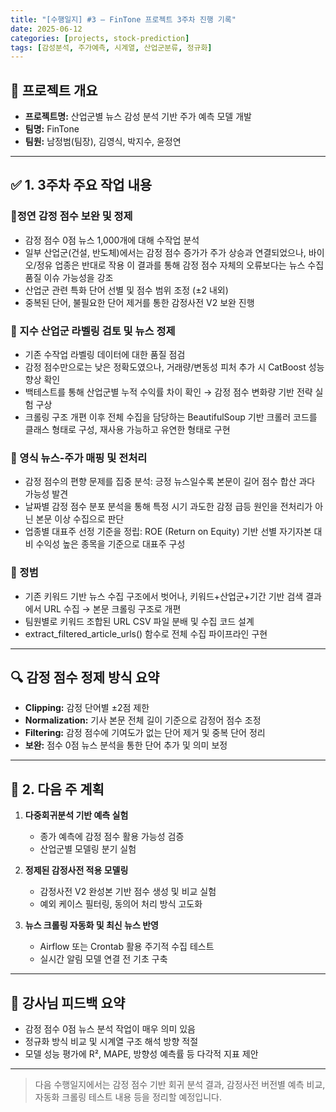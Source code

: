 ```yaml
---
title: "[수행일지] #3 — FinTone 프로젝트 3주차 진행 기록"
date: 2025-06-12
categories: [projects, stock-prediction]
tags: [감성분석, 주가예측, 시계열, 산업군분류, 정규화]
---
```


## 📌 프로젝트 개요

- **프로젝트명:** 산업군별 뉴스 감성 분석 기반 주가 예측 모델 개발  
- **팀명:** FinTone  
- **팀원:** 남정범(팀장), 김영식, 박지수, 윤정연  

---

## ✅ 1. 3주차 주요 작업 내용

### 🔹정연 감정 점수 보완 및 정제 
- 감정 점수 0점 뉴스 1,000개에 대해 수작업 분석
- 일부 산업군(건설, 반도체)에서는 감정 점수 증가가 주가 상승과 연결되었으나, 바이오/정유 업종은 반대로 작용 이 결과를 통해 감정 점수 자체의 오류보다는 뉴스 수집 품질 이슈 가능성을 강조
- 산업군 관련 특화 단어 선별 및 점수 범위 조정 (±2 내외)
- 중복된 단어, 불필요한 단어 제거를 통한 감정사전 V2 보완 진행

### 🔹 지수 산업군 라벨링 검토 및 뉴스 정제
- 기존 수작업 라벨링 데이터에 대한 품질 점검
- 감정 점수만으로는 낮은 정확도였으나, 거래량/변동성 피처 추가 시 CatBoost 성능 향상 확인
- 백테스트를 통해 산업군별 누적 수익률 차이 확인 → 감정 점수 변화량 기반 전략 실험 구상
- 크롤링 구조 개편 이후 전체 수집을 담당하는 BeautifulSoup 기반 크롤러 코드를 클래스 형태로 구성, 재사용 가능하고 유연한 형태로 구현


### 🔹 영식 뉴스-주가 매핑 및 전처리 
- 감정 점수의 편향 문제를 집중 분석: 긍정 뉴스일수록 본문이 길어 점수 합산 과다 가능성 발견
- 날짜별 감정 점수 분포 분석을 통해 특정 시기 과도한 감정 급등 원인을 전처리가 아닌 본문 이상 수집으로 판단
- 업종별 대표주 선정 기준을 정립:
ROE (Return on Equity) 기반 선별
자기자본 대비 수익성 높은 종목을 기준으로 대표주 구성


### 🔹 정범
- 기존 키워드 기반 뉴스 수집 구조에서 벗어나, 키워드+산업군+기간 기반 검색 결과에서 URL 수집 → 본문 크롤링 구조로 개편
- 팀원별로 키워드 조합된 URL CSV 파일 분배 및 수집 코드 설계
- extract_filtered_article_urls() 함수로 전체 수집 파이프라인 구현



---

## 🔍 감정 점수 정제 방식 요약

- **Clipping:** 감정 단어별 ±2점 제한  
- **Normalization:** 기사 본문 전체 길이 기준으로 감정어 점수 조정  
- **Filtering:** 감정 점수에 기여도가 없는 단어 제거 및 중복 단어 정리  
- **보완:** 점수 0점 뉴스 분석을 통한 단어 추가 및 의미 보정

---

## 🔮 2. 다음 주 계획

1. **다중회귀분석 기반 예측 실험**
   - 종가 예측에 감정 점수 활용 가능성 검증  
   - 산업군별 모델링 분기 실험  

2. **정제된 감정사전 적용 모델링**
   - 감정사전 V2 완성본 기반 점수 생성 및 비교 실험  
   - 예외 케이스 필터링, 동의어 처리 방식 고도화  

3. **뉴스 크롤링 자동화 및 최신 뉴스 반영**
   - Airflow 또는 Crontab 활용 주기적 수집 테스트  
   - 실시간 알림 모델 연결 전 기초 구축  

---

## 💬 강사님 피드백 요약

- 감정 점수 0점 뉴스 분석 작업이 매우 의미 있음  
- 정규화 방식 비교 및 시계열 구조 해석 방향 적절  
- 모델 성능 평가에 R², MAPE, 방향성 예측률 등 다각적 지표 제안

---

> 다음 수행일지에서는 감정 점수 기반 회귀 분석 결과, 감정사전 버전별 예측 비교, 자동화 크롤링 테스트 내용 등을 정리할 예정입니다.
